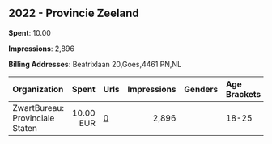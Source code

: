 ## 2022 - Provincie Zeeland 
**Spent**: 10.00

**Impressions**: 2,896

**Billing Addresses**: Beatrixlaan 20,Goes,4461 PN,NL

|Organization|Spent|Urls|Impressions|Genders|Age Brackets|Country Codes|
|:---|---:|:---|---:|:---|:---|:---|
|ZwartBureau: Provinciale Staten|10.00 EUR|[0](https://www.snap.com/political-ads/asset/67b8411d1faf18061db46a22813d9bfa063e004c35169c13b590fde13d9b6692?mediaType=jpeg)|2,896||18-25|netherlands|
